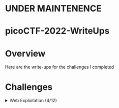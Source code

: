 # UNDER MAINTENENCE
# picoCTF-2022-WriteUps

# Overview
Here are the write-ups for the challenges I completed

# Challenges

<details>
  <summary>Web Exploitation (4/12)</summary>
  
  | Challenge | Solved |
  | --------- | ------ |
  | [Local Authority](https://github.com/Bsnookie9/picoCTF-2022-WriteUps/tree/main/Web%20Exploitation/Local%20Authority) | Y |
  | [Inspect HTML](https://github.com/Bsnookie9/picoCTF-2022-WriteUps/tree/main/Web%20Exploitation/Inspect%20HTML) | Y |
  | [Includes](https://github.com/Bsnookie9/picoCTF-2022-WriteUps/tree/main/Web%20Exploitation/Includes) | Y |
  | [SQLiLite](https://github.com/Bsnookie9/picoCTF-2022-WriteUps/tree/main/Web%20Exploitation/SQLiLite) | Y |
  | SQL Direct | N |
  | Secrets | N |
  | Search source | N |
  | [Roboto Sans](https://github.com/Bsnookie9/picoCTF-2022-WriteUps/tree/main/Web%20Exploitation/Roboto%20Sans) | Y |
  | Power Cookie | N |
  | Forbidden Paths | N |
  | noted | N |
  | Live Art | N |

</details>
